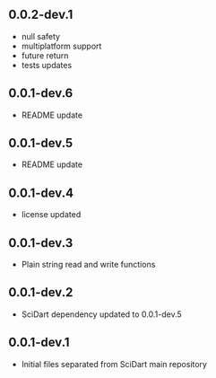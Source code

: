 ## 0.0.2-dev.1

- null safety
- multiplatform support
- future return
- tests updates

## 0.0.1-dev.6

- README update

## 0.0.1-dev.5

- README update

## 0.0.1-dev.4

- license updated

## 0.0.1-dev.3

- Plain string read and write functions

## 0.0.1-dev.2

- SciDart dependency updated to 0.0.1-dev.5


## 0.0.1-dev.1

- Initial files separated from SciDart main repository
